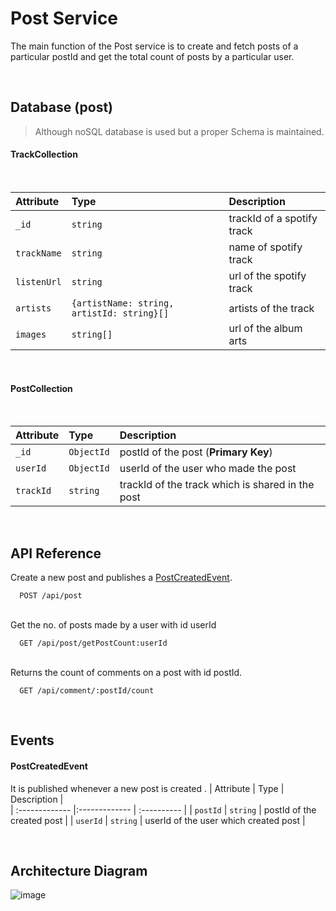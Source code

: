 # Post Service

The main function of the Post service is to create and fetch posts of a particular postId and get the total count of posts by a particular user.

<br>

## Database (post)

> Although noSQL database is used but a proper Schema is maintained.<br>
> 


#### TrackCollection <br>
<br>

| Attribute        | Type        | Description |   
| :------------- |:------------- | :----------  |
| `_id`      | `string` | trackId of a spotify track  |
| `trackName`      | `string` | name of spotify track  |
| `listenUrl`      | `string` | url of the spotify track  |
| `artists`      | `{artistName: string, artistId: string}[]` | artists of the track  |
| `images`      | `string[]` | url of the album arts  |

<br>

#### PostCollection <br>
<br>

| Attribute        | Type        | Description |   
| :------------- |:------------- | :----------  |
| `_id`      | `ObjectId` | postId of the post (**Primary Key**) |
| `userId`      | `ObjectId` | userId of the user who made the post  |
| `trackId`      | `string` | trackId of the track which is shared in the post |
<br>

## API Reference

Create a new post and publishes a [PostCreatedEvent](#postcreatedevent).

```code
  POST /api/post
```
\
Get the no. of posts made by a user with id userId

```code
  GET /api/post/getPostCount:userId
```


\
Returns the count of comments on a post with id postId.

```code
  GET /api/comment/:postId/count
```

<br>

## Events


#### PostCreatedEvent


It is published whenever a new post is created .
| Attribute        | Type        | Description |   
| :------------- |:------------- | :----------  |
| `postId`      | `string` | postId of the created post |
| `userId`      | `string` | userId of the user which created post |

<br>

## Architecture Diagram
![image](https://user-images.githubusercontent.com/58662119/205669246-a61d88b9-5397-4e25-bca6-f367f5dfd81f.png)